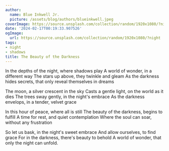 ```yaml
---
author:
  name: Blue Inkwell Jr.
  picture: /assets/blog/authors/blueinkwell.jpeg
coverImage: https://source.unsplash.com/collection/random/1920x1080/?night
date: '2024-02-17T00:19:33.907526'
ogImage:
  url: https://source.unsplash.com/collection/random/1920x1080/?night
tags:
- night
- shadows
title: The Beauty of the Darkness
---
```


In the depths of the night, where shadows play
A world of wonder, in a different way
The stars up above, they twinkle and gleam
As the darkness hides secrets, that only reveal themselves in dreams

The moon, a silver crescent in the sky
Casts a gentle light, on the world as it dies
The trees sway gently, in the night's embrace
As the darkness envelops, in a tender, velvet grace

In this hour of peace, where all is still
The beauty of the darkness, begins to fulfill
A time for rest, and quiet contemplation
Where the soul can soar, without any frustration

So let us bask, in the night's sweet embrace
And allow ourselves, to find grace
For in the darkness, there's beauty to behold
A world of wonder, that only the night can unfold.